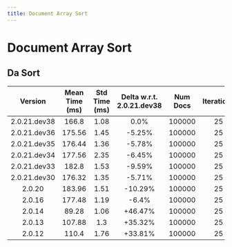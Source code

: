 ```yaml
---
title: Document Array Sort
---
```

# Document Array Sort

## Da Sort

| Version | Mean Time (ms) | Std Time (ms) | Delta w.r.t. 2.0.21.dev38 | Num Docs | Iterations |
| :---: | :---: | :---: | :---: | :---: | :---: |
| 2.0.21.dev38 | 166.8 | 1.08 | 0.0% | 100000 | 25 |
| 2.0.21.dev36 | 175.56 | 1.45 | -5.25% | 100000 | 25 |
| 2.0.21.dev35 | 176.44 | 1.36 | -5.78% | 100000 | 25 |
| 2.0.21.dev34 | 177.56 | 2.35 | -6.45% | 100000 | 25 |
| 2.0.21.dev33 | 182.8 | 1.53 | -9.59% | 100000 | 25 |
| 2.0.21.dev30 | 176.32 | 1.35 | -5.71% | 100000 | 25 |
| 2.0.20 | 183.96 | 1.51 | -10.29% | 100000 | 25 |
| 2.0.16 | 177.48 | 1.19 | -6.4% | 100000 | 25 |
| 2.0.14 | 89.28 | 1.06 | +46.47% | 100000 | 25 |
| 2.0.13 | 107.88 | 1.3 | +35.32% | 100000 | 25 |
| 2.0.12 | 110.4 | 1.76 | +33.81% | 100000 | 25 |
